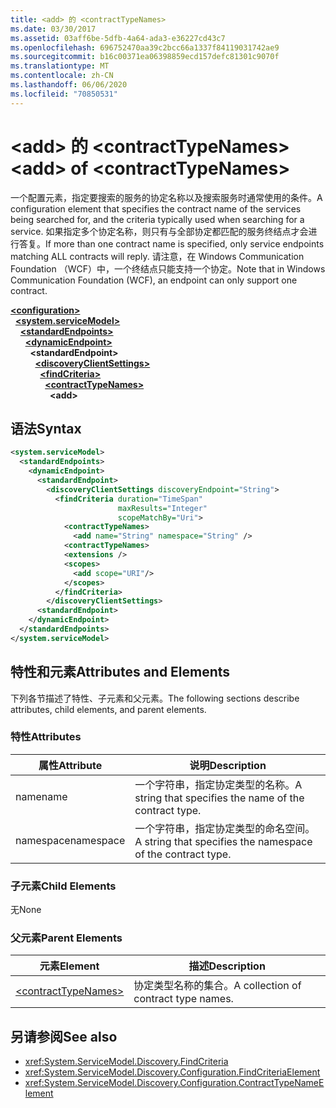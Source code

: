 ```yaml
---
title: <add> 的 <contractTypeNames>
ms.date: 03/30/2017
ms.assetid: 03aff6be-5dfb-4a64-ada3-e36227cd43c7
ms.openlocfilehash: 696752470aa39c2bcc66a1337f84119031742ae9
ms.sourcegitcommit: b16c00371ea06398859ecd157defc81301c9070f
ms.translationtype: MT
ms.contentlocale: zh-CN
ms.lasthandoff: 06/06/2020
ms.locfileid: "70850531"
---
```

# <a name="add-of-contracttypenames"></a><span data-ttu-id="d2b2d-102">\<add> 的 \<contractTypeNames></span><span class="sxs-lookup"><span data-stu-id="d2b2d-102">\<add> of \<contractTypeNames></span></span>
<span data-ttu-id="d2b2d-103">一个配置元素，指定要搜索的服务的协定名称以及搜索服务时通常使用的条件。</span><span class="sxs-lookup"><span data-stu-id="d2b2d-103">A configuration element that specifies the contract name of the services being searched for, and the criteria typically used when searching for a service.</span></span> <span data-ttu-id="d2b2d-104">如果指定多个协定名称，则只有与全部协定都匹配的服务终结点才会进行答复。</span><span class="sxs-lookup"><span data-stu-id="d2b2d-104">If more than one contract name is specified, only service endpoints matching ALL contracts will reply.</span></span> <span data-ttu-id="d2b2d-105">请注意，在 Windows Communication Foundation （WCF）中，一个终结点只能支持一个协定。</span><span class="sxs-lookup"><span data-stu-id="d2b2d-105">Note that in Windows Communication Foundation (WCF), an endpoint can only support one contract.</span></span>  
  
[**\<configuration>**](../configuration-element.md)\
&nbsp;&nbsp;[**\<system.serviceModel>**](system-servicemodel.md)\
&nbsp;&nbsp;&nbsp;&nbsp;[**\<standardEndpoints>**](standardendpoints.md)\
&nbsp;&nbsp;&nbsp;&nbsp;&nbsp;&nbsp;[**\<dynamicEndpoint>**](dynamicendpoint.md)\
&nbsp;&nbsp;&nbsp;&nbsp;&nbsp;&nbsp;&nbsp;&nbsp;**\<standardEndpoint>**\
&nbsp;&nbsp;&nbsp;&nbsp;&nbsp;&nbsp;&nbsp;&nbsp;&nbsp;&nbsp;[**\<discoveryClientSettings>**](discoveryclientsettings.md)\
&nbsp;&nbsp;&nbsp;&nbsp;&nbsp;&nbsp;&nbsp;&nbsp;&nbsp;&nbsp;&nbsp;&nbsp;[**\<findCriteria>**](findcriteria.md)\
&nbsp;&nbsp;&nbsp;&nbsp;&nbsp;&nbsp;&nbsp;&nbsp;&nbsp;&nbsp;&nbsp;&nbsp;&nbsp;&nbsp;[**\<contractTypeNames>**](contracttypenames.md)\
&nbsp;&nbsp;&nbsp;&nbsp;&nbsp;&nbsp;&nbsp;&nbsp;&nbsp;&nbsp;&nbsp;&nbsp;&nbsp;&nbsp;&nbsp;&nbsp;**\<add>**  
  
## <a name="syntax"></a><span data-ttu-id="d2b2d-106">语法</span><span class="sxs-lookup"><span data-stu-id="d2b2d-106">Syntax</span></span>  
  
```xml  
<system.serviceModel>
  <standardEndpoints>
    <dynamicEndpoint>
      <standardEndpoint>
        <discoveryClientSettings discoveryEndpoint="String">
          <findCriteria duration="TimeSpan"
                        maxResults="Integer"
                        scopeMatchBy="Uri">
            <contractTypeNames>
              <add name="String" namespace="String" />
            <contractTypeNames>
            <extensions />
            <scopes>
              <add scope="URI"/>
            </scopes>
          </findCriteria>
        </discoveryClientSettings>
      <standardEndpoint>
    </dynamicEndpoint>
  </standardEndpoints>
</system.serviceModel>
```  
  
## <a name="attributes-and-elements"></a><span data-ttu-id="d2b2d-107">特性和元素</span><span class="sxs-lookup"><span data-stu-id="d2b2d-107">Attributes and Elements</span></span>  
 <span data-ttu-id="d2b2d-108">下列各节描述了特性、子元素和父元素。</span><span class="sxs-lookup"><span data-stu-id="d2b2d-108">The following sections describe attributes, child elements, and parent elements.</span></span>  
  
### <a name="attributes"></a><span data-ttu-id="d2b2d-109">特性</span><span class="sxs-lookup"><span data-stu-id="d2b2d-109">Attributes</span></span>  
  
|<span data-ttu-id="d2b2d-110">属性</span><span class="sxs-lookup"><span data-stu-id="d2b2d-110">Attribute</span></span>|<span data-ttu-id="d2b2d-111">说明</span><span class="sxs-lookup"><span data-stu-id="d2b2d-111">Description</span></span>|  
|---------------|-----------------|  
|<span data-ttu-id="d2b2d-112">name</span><span class="sxs-lookup"><span data-stu-id="d2b2d-112">name</span></span>|<span data-ttu-id="d2b2d-113">一个字符串，指定协定类型的名称。</span><span class="sxs-lookup"><span data-stu-id="d2b2d-113">A string that specifies the name of the contract type.</span></span>|  
|<span data-ttu-id="d2b2d-114">namespace</span><span class="sxs-lookup"><span data-stu-id="d2b2d-114">namespace</span></span>|<span data-ttu-id="d2b2d-115">一个字符串，指定协定类型的命名空间。</span><span class="sxs-lookup"><span data-stu-id="d2b2d-115">A string that specifies the namespace of the contract type.</span></span>|  
  
### <a name="child-elements"></a><span data-ttu-id="d2b2d-116">子元素</span><span class="sxs-lookup"><span data-stu-id="d2b2d-116">Child Elements</span></span>  
 <span data-ttu-id="d2b2d-117">无</span><span class="sxs-lookup"><span data-stu-id="d2b2d-117">None</span></span>  
  
### <a name="parent-elements"></a><span data-ttu-id="d2b2d-118">父元素</span><span class="sxs-lookup"><span data-stu-id="d2b2d-118">Parent Elements</span></span>  
  
|<span data-ttu-id="d2b2d-119">元素</span><span class="sxs-lookup"><span data-stu-id="d2b2d-119">Element</span></span>|<span data-ttu-id="d2b2d-120">描述</span><span class="sxs-lookup"><span data-stu-id="d2b2d-120">Description</span></span>|  
|-------------|-----------------|  
|[\<contractTypeNames>](contracttypenames.md)|<span data-ttu-id="d2b2d-121">协定类型名称的集合。</span><span class="sxs-lookup"><span data-stu-id="d2b2d-121">A collection of contract type names.</span></span>|  
  
## <a name="see-also"></a><span data-ttu-id="d2b2d-122">另请参阅</span><span class="sxs-lookup"><span data-stu-id="d2b2d-122">See also</span></span>

- <xref:System.ServiceModel.Discovery.FindCriteria>
- <xref:System.ServiceModel.Discovery.Configuration.FindCriteriaElement>
- <xref:System.ServiceModel.Discovery.Configuration.ContractTypeNameElement>
